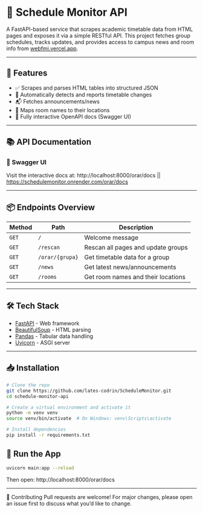 # 📅 Schedule Monitor API

A FastAPI-based service that scrapes academic timetable data from HTML pages and exposes it via a simple RESTful API. This project fetches group schedules, tracks updates, and provides access to campus news and room info from [webfmi.vercel.app](https://webfmi.vercel.app/).

---

## 🚀 Features

- ✅ Scrapes and parses HTML tables into structured JSON
- 🔄 Automatically detects and reports timetable changes
- 📬 Fetches announcements/news
- 🏫 Maps room names to their locations
- 🧪 Fully interactive OpenAPI docs (Swagger UI)

---

## 📚 API Documentation

### 🧪 Swagger UI
Visit the interactive docs at:
http://localhost:8000/orar/docs || https://schedulemonitor.onrender.com/orar/docs


---

## 📦 Endpoints Overview

| Method | Path                | Description                          |
|--------|---------------------|--------------------------------------|
| `GET`  | `/`                 | Welcome message                      |
| `GET`  | `/rescan`           | Rescan all pages and update groups   |
| `GET`  | `/orar/{grupa}`     | Get timetable data for a group       |
| `GET`  | `/news`             | Get latest news/announcements        |
| `GET`  | `/rooms`            | Get room names and their locations   |

---

## 🛠️ Tech Stack

- [FastAPI](https://fastapi.tiangolo.com/) - Web framework
- [BeautifulSoup](https://www.crummy.com/software/BeautifulSoup/) - HTML parsing
- [Pandas](https://pandas.pydata.org/) - Tabular data handling
- [Uvicorn](https://www.uvicorn.org/) - ASGI server

---

## 📥 Installation

```bash
# Clone the repo
git clone https://github.com/lates-codrin/ScheduleMonitor.git
cd schedule-monitor-api

# Create a virtual environment and activate it
python -m venv venv
source venv/bin/activate  # On Windows: venv\Scripts\activate

# Install dependencies
pip install -r requirements.txt

```

## 🧪 Run the App
```bash
uvicorn main:app --reload
```
Then open: http://localhost:8000/orar/docs

---
🤝 Contributing
Pull requests are welcome! For major changes, please open an issue first to discuss what you’d like to change.
